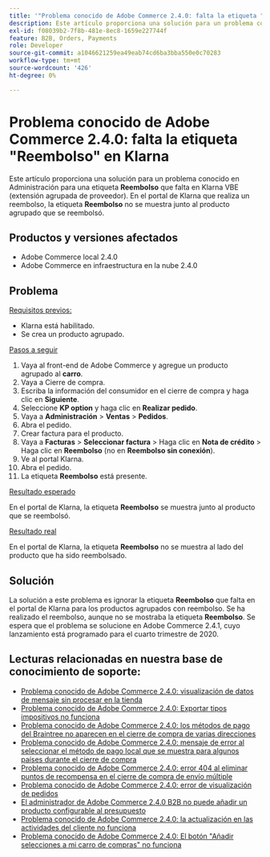 ```yaml
---
title: '"Problema conocido de Adobe Commerce 2.4.0: falta la etiqueta "Reembolso" en Klarna"'
description: Este artículo proporciona una solución para un problema conocido en Administración para una etiqueta **Reembolso** que falta en Klarna VBE (extensión agrupada de proveedor). Cuando en el portal de Klarna se realiza un reembolso, la etiqueta **Reembolso** no se muestra junto al producto agrupado que se reembolsó.
exl-id: f08039b2-7f8b-481e-8ec8-1659e227744f
feature: B2B, Orders, Payments
role: Developer
source-git-commit: a1046621259ea49eab74cd6ba3bba550e0c70283
workflow-type: tm+mt
source-wordcount: '426'
ht-degree: 0%

---
```


# Problema conocido de Adobe Commerce 2.4.0: falta la etiqueta &quot;Reembolso&quot; en Klarna

Este artículo proporciona una solución para un problema conocido en Administración para una etiqueta **Reembolso** que falta en Klarna VBE (extensión agrupada de proveedor). En el portal de Klarna que realiza un reembolso, la etiqueta **Reembolso** no se muestra junto al producto agrupado que se reembolsó.

## Productos y versiones afectados

* Adobe Commerce local 2.4.0
* Adobe Commerce en infraestructura en la nube 2.4.0

## Problema

<u>Requisitos previos:</u>

* Klarna está habilitado.
* Se crea un producto agrupado.

<u>Pasos a seguir</u>

1. Vaya al front-end de Adobe Commerce y agregue un producto agrupado al **carro**.
1. Vaya a Cierre de compra.
1. Escriba la información del consumidor en el cierre de compra y haga clic en **Siguiente**.
1. Seleccione **KP option** y haga clic en **Realizar pedido**.
1. Vaya a **Administración** > **Ventas** > **Pedidos**.
1. Abra el pedido.
1. Crear factura para el producto.
1. Vaya a **Facturas** > **Seleccionar factura** > Haga clic en **Nota de crédito** > Haga clic en **Reembolso** (no en **Reembolso sin conexión**).
1. Ve al portal Klarna.
1. Abra el pedido.
1. La etiqueta **Reembolso** está presente.

<u>Resultado esperado</u>

En el portal de Klarna, la etiqueta **Reembolso** se muestra junto al producto que se reembolsó.

<u>Resultado real</u>

En el portal de Klarna, la etiqueta **Reembolso** no se muestra al lado del producto que ha sido reembolsado.

## Solución

La solución a este problema es ignorar la etiqueta **Reembolso** que falta en el portal de Klarna para los productos agrupados con reembolso. Se ha realizado el reembolso, aunque no se mostraba la etiqueta **Reembolso**. Se espera que el problema se solucione en Adobe Commerce 2.4.1, cuyo lanzamiento está programado para el cuarto trimestre de 2020.

## Lecturas relacionadas en nuestra base de conocimiento de soporte:

* [Problema conocido de Adobe Commerce 2.4.0: visualización de datos de mensaje sin procesar en la tienda](/help/troubleshooting/storefront/magento-2-4-0-issue-storefront-raw-message-data-display.md)
* [Problema conocido de Adobe Commerce 2.4.0: Exportar tipos impositivos no funciona](/help/troubleshooting/miscellaneous/magento-2-4-0-known-issue-export-tax-rates-does-not-work.md)
* [Problema conocido de Adobe Commerce 2.4.0: los métodos de pago del Braintree no aparecen en el cierre de compra de varias direcciones](/help/troubleshooting/payments/magento-2-4-0-braintree-not-in-multiple-addresses-checkout.md)
* [Problema conocido de Adobe Commerce 2.4.0: mensaje de error al seleccionar el método de pago local que se muestra para algunos países durante el cierre de compra](/help/troubleshooting/payments/magento-2-4-0-checkout-error-selecting-local-payments.md)
* [Problema conocido de Adobe Commerce 2.4.0: error 404 al eliminar puntos de recompensa en el cierre de compra de envío múltiple](/help/troubleshooting/storefront/magento-2-4-0-404-error-removing-rewards-points-on-multi-shipping-checkout.md)
* [Problema conocido de Adobe Commerce 2.4.0: error de visualización de pedidos](/help/troubleshooting/storefront/magento-2-4-0-known-issue-orders-display-error.md)
* [El administrador de Adobe Commerce 2.4.0 B2B no puede añadir un producto configurable al presupuesto](/help/troubleshooting/miscellaneous/magento-2-4-0-b2b-admin-can-t-add-configurable-product-to-quote.md)
* [Problema conocido de Adobe Commerce 2.4.0: la actualización en las actividades del cliente no funciona](/help/troubleshooting/miscellaneous/magento-2-4-0-refresh-on-customer-activities-does-not-work.md)
* [Problema conocido de Adobe Commerce 2.4.0: El botón &quot;Añadir selecciones a mi carro de compras&quot; no funciona](/help/troubleshooting/miscellaneous/magento-2-4-0-add-selections-to-my-cart-does-not-work.md)
